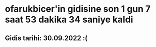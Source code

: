 # ofarukbicer'in gidisine son 1 gun 7 saat 53 dakika 34 saniye kaldi

## Gidis tarihi: 30.09.2022 :(